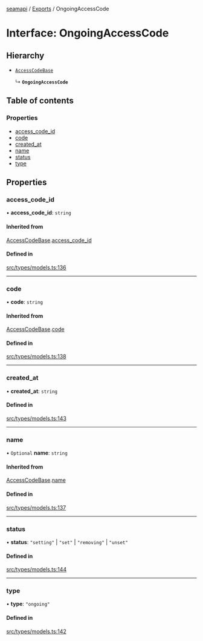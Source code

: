 [seamapi](../README.md) / [Exports](../modules.md) / OngoingAccessCode

# Interface: OngoingAccessCode

## Hierarchy

- [`AccessCodeBase`](AccessCodeBase.md)

  ↳ **`OngoingAccessCode`**

## Table of contents

### Properties

- [access\_code\_id](OngoingAccessCode.md#access_code_id)
- [code](OngoingAccessCode.md#code)
- [created\_at](OngoingAccessCode.md#created_at)
- [name](OngoingAccessCode.md#name)
- [status](OngoingAccessCode.md#status)
- [type](OngoingAccessCode.md#type)

## Properties

### access\_code\_id

• **access\_code\_id**: `string`

#### Inherited from

[AccessCodeBase](AccessCodeBase.md).[access_code_id](AccessCodeBase.md#access_code_id)

#### Defined in

[src/types/models.ts:136](https://github.com/seamapi/javascript/blob/main/src/types/models.ts#L136)

___

### code

• **code**: `string`

#### Inherited from

[AccessCodeBase](AccessCodeBase.md).[code](AccessCodeBase.md#code)

#### Defined in

[src/types/models.ts:138](https://github.com/seamapi/javascript/blob/main/src/types/models.ts#L138)

___

### created\_at

• **created\_at**: `string`

#### Defined in

[src/types/models.ts:143](https://github.com/seamapi/javascript/blob/main/src/types/models.ts#L143)

___

### name

• `Optional` **name**: `string`

#### Inherited from

[AccessCodeBase](AccessCodeBase.md).[name](AccessCodeBase.md#name)

#### Defined in

[src/types/models.ts:137](https://github.com/seamapi/javascript/blob/main/src/types/models.ts#L137)

___

### status

• **status**: ``"setting"`` \| ``"set"`` \| ``"removing"`` \| ``"unset"``

#### Defined in

[src/types/models.ts:144](https://github.com/seamapi/javascript/blob/main/src/types/models.ts#L144)

___

### type

• **type**: ``"ongoing"``

#### Defined in

[src/types/models.ts:142](https://github.com/seamapi/javascript/blob/main/src/types/models.ts#L142)
